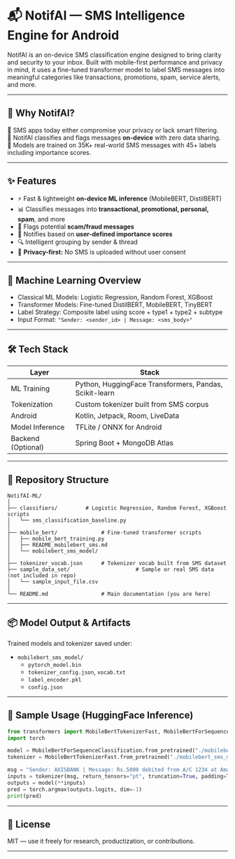 
# 📬 NotifAI — SMS Intelligence Engine for Android

NotifAI is an on-device SMS classification engine designed to bring clarity and security to your inbox. Built with mobile-first performance and privacy in mind, it uses a fine-tuned transformer model to label SMS messages into meaningful categories like transactions, promotions, spam, service alerts, and more.

---

## 🚀 Why NotifAI?

📱 SMS apps today either compromise your privacy or lack smart filtering.  
🔐 NotifAI classifies and flags messages **on-device** with zero data sharing.  
🧠 Models are trained on 35K+ real-world SMS messages with 45+ labels including importance scores.

---

## ✨ Features

- ⚡ Fast & lightweight **on-device ML inference** (MobileBERT, DistilBERT)
- 📊 Classifies messages into **transactional, promotional, personal, spam**, and more
- 🚫 Flags potential **scam/fraud messages**
- 📣 Notifies based on **user-defined importance scores**
- 🔍 Intelligent grouping by sender & thread
- 🔐 **Privacy-first:** No SMS is uploaded without user consent

---

## 🧠 Machine Learning Overview

- Classical ML Models: Logistic Regression, Random Forest, XGBoost
- Transformer Models: Fine-tuned DistilBERT, MobileBERT, TinyBERT
- Label Strategy: Composite label using score + type1 + type2 + subtype
- Input Format: `"Sender: <sender_id> | Message: <sms_body>"`

---

## 🛠️ Tech Stack

| Layer           | Stack                                |
|----------------|---------------------------------------|
| ML Training     | Python, HuggingFace Transformers, Pandas, Scikit-learn |
| Tokenization    | Custom tokenizer built from SMS corpus |
| Android         | Kotlin, Jetpack, Room, LiveData       |
| Model Inference | TFLite / ONNX for Android             |
| Backend (Optional) | Spring Boot + MongoDB Atlas           |

---

## 📁 Repository Structure

```
NotifAI-ML/
│
├── classifiers/         # Logistic Regression, Random Forest, XGBoost scripts
│   └── sms_classification_baseline.py
│
├── mobile_bert/              # Fine-tuned transformer scripts
│   ├── mobile_bert_training.py
│   ├── README_mobilebert_sms.md
│   └── mobilebert_sms_model/
│
├── tokenizer_vocab.json      # Tokenizer vocab built from SMS dataset
├── sample_data_set/                     # Sample or real SMS data (not included in repo)
│   └── sample_input_file.csv
│
└── README.md                 # Main documentation (you are here)
```

---

## 📦 Model Output & Artifacts

Trained models and tokenizer saved under:

- `mobilebert_sms_model/`
  - `pytorch_model.bin`
  - `tokenizer_config.json`, `vocab.txt`
  - `label_encoder.pkl`
  - `config.json`

---

## 🧪 Sample Usage (HuggingFace Inference)

```python
from transformers import MobileBertTokenizerFast, MobileBertForSequenceClassification
import torch

model = MobileBertForSequenceClassification.from_pretrained("./mobilebert_sms_model")
tokenizer = MobileBertTokenizerFast.from_pretrained("./mobilebert_sms_model")

msg = "Sender: AXISBANK | Message: Rs.5000 debited from A/C 1234 at Amazon"
inputs = tokenizer(msg, return_tensors="pt", truncation=True, padding=True)
outputs = model(**inputs)
pred = torch.argmax(outputs.logits, dim=-1)
print(pred)
```

---

## 📌 License

MIT — use it freely for research, productization, or contributions.

---

